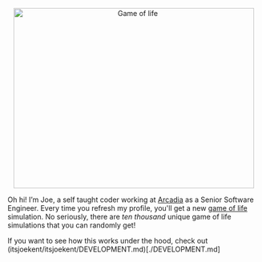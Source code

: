 <p align="center">
  <img width="480" height="360" src="https://23efi6bmfm.us-east-1.awsapprunner.com/game.gif" alt="Game of life">
</p>

Oh hi! I’m Joe, a self taught coder working at [Arcadia](https://www.arcadia.com/) as a Senior Software Engineer. Every time you refresh my profile, you'll get a new [game of life](https://en.wikipedia.org/wiki/Conway%27s_Game_of_Life) simulation. No seriously, there are _ten thousand_ unique game of life simulations that you can randomly get!

If you want to see how this works under the hood, check out (itsjoekent/itsjoekent/DEVELOPMENT.md)[./DEVELOPMENT.md]
